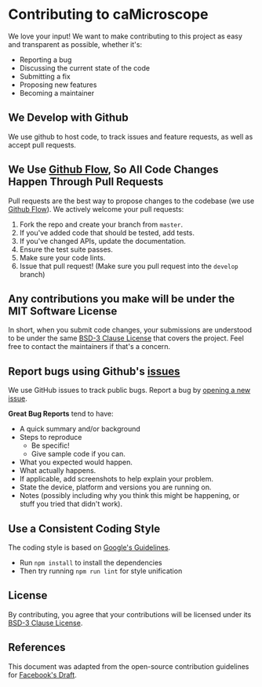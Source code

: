 # Contributing to caMicroscope
We love your input! We want to make contributing to this project as easy and transparent as possible, whether it's:

- Reporting a bug
- Discussing the current state of the code
- Submitting a fix
- Proposing new features
- Becoming a maintainer

## We Develop with Github
We use github to host code, to track issues and feature requests, as well as accept pull requests.

## We Use [Github Flow](https://guides.github.com/introduction/flow/index.html), So All Code Changes Happen Through Pull Requests
Pull requests are the best way to propose changes to the codebase (we use [Github Flow](https://guides.github.com/introduction/flow/index.html)). We actively welcome your pull requests:

1. Fork the repo and create your branch from `master`.
2. If you've added code that should be tested, add tests.
3. If you've changed APIs, update the documentation.
4. Ensure the test suite passes.
5. Make sure your code lints.
6. Issue that pull request! (Make sure you pull request into the `develop` branch)

## Any contributions you make will be under the MIT Software License
In short, when you submit code changes, your submissions are understood to be under the same [BSD-3 Clause License](https://opensource.org/licenses/BSD-3-Clause) that covers the project. Feel free to contact the maintainers if that's a concern.

## Report bugs using Github's [issues](https://github.com/camicroscope/caMicroscope/issues)
We use GitHub issues to track public bugs. Report a bug by [opening a new issue](https://github.com/camicroscope/caMicroscope/issues/new/choose).

**Great Bug Reports** tend to have:

- A quick summary and/or background
- Steps to reproduce
  - Be specific!
  - Give sample code if you can.
- What you expected would happen.
- What actually happens.
- If applicable, add screenshots to help explain your problem.
- State the device, platform and versions you are running on.
- Notes (possibly including why you think this might be happening, or stuff you tried that didn't work).

## Use a Consistent Coding Style
The coding style is based on [Google's Guidelines](https://github.com/google/styleguide).

* Run `npm install` to install the dependencies
* Then try running `npm run lint` for style unification

## License
By contributing, you agree that your contributions will be licensed under its [BSD-3 Clause License](https://github.com/camicroscope/.github/blob/master/LICENSE).

## References
This document was adapted from the open-source contribution guidelines for [Facebook's Draft](https://github.com/facebook/draft-js/blob/a9316a723f9e918afde44dea68b5f9f39b7d9b00/CONTRIBUTING.md).